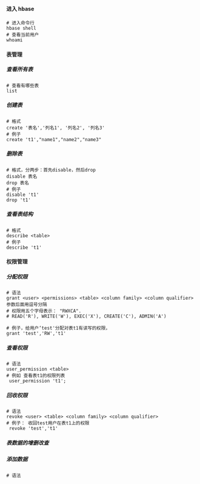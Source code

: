 #### 进入 hbase

```shell
# 进入命令行
hbase shell
# 查看当前用户
whoami
```

#### 表管理

##### 查看所有表

```shell
# 查看有哪些表
list
```

##### 创建表

```shell
# 格式
create '表名','列名1', '列名2', '列名3'
# 例子
create 't1',"name1","name2","name3"
```

##### 删除表

```shell
# 格式，分两步：首先disable，然后drop
disable 表名
drop 表名
# 例子
disable 't1'
drop 't1'
```

##### 查看表结构

```shell
# 格式
describe <table>
# 例子
describe 't1'
```

#### 权限管理

##### 分配权限

```shell
# 语法
grant <user> <permissions> <table> <column family> <column qualifier> 参数后面用逗号分隔
# 权限用五个字母表示： "RWXCA".
# READ('R'), WRITE('W'), EXEC('X'), CREATE('C'), ADMIN('A')

# 例子，给用户‘test'分配对表t1有读写的权限，
grant 'test','RW','t1'
```

##### 查看权限

```shell
# 语法
user_permission <table>
# 例如 查看表t1的权限列表
 user_permission 't1';
```

##### 回收权限

```shell
# 语法
revoke <user> <table> <column family> <column qualifier>
# 例子： 收回test用户在表t1上的权限
 revoke 'test','t1'
```

##### 表数据的增删改查

##### 添加数据

```shell
# 语法

```









